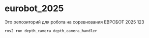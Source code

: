 # eurobot_2025

Это репозиторий для робота на соревнования ЕВРОБОТ 2025 123

```
ros2 run depth_camera depth_camera_handler
```
